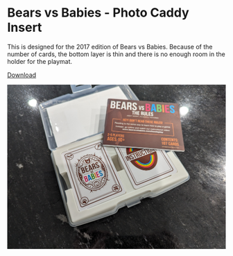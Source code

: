 # Bears vs Babies - Photo Caddy Insert

This is designed for the 2017 edition of Bears vs Babies.  Because of the number of cards, the bottom layer is thin and there is no enough room in the holder for the playmat.

[Download](https://raw.githubusercontent.com/pcon/photo_caddy_game_organizers/master/bears_vs_babies/models/insert.stl)

![Box with insert](https://raw.githubusercontent.com/pcon/photo_caddy_game_organizers/master/bears_vs_babies/assets/box_inside_0.jpg)